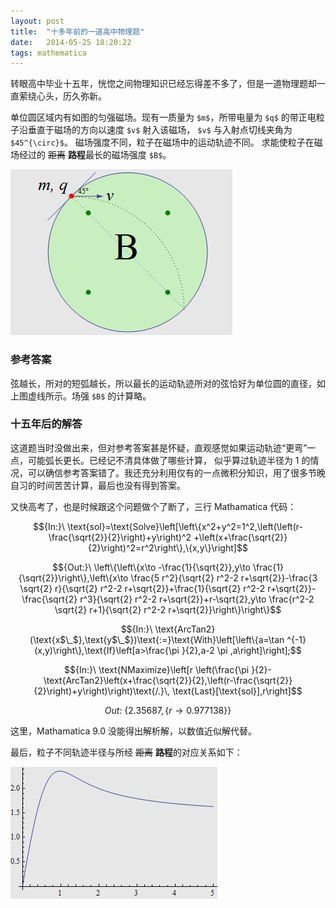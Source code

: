 ```yaml
---
layout: post
title:  "十多年前的一道高中物理题"
date:   2014-05-25 18:20:22
tags: mathematica 
---
```


转眼高中毕业十五年，恍惚之间物理知识已经忘得差不多了，但是一道物理题却一直萦绕心头，历久弥新。

单位圆区域内有如图的匀强磁场。现有一质量为 `$m$`，所带电量为 `$q$`
的带正电粒子沿垂直于磁场的方向以速度 `$v$` 射入该磁场， `$v$` 与入射点切线夹角为 `$45^{\circ}$`。
磁场强度不同，粒子在磁场中的运动轨迹不同。
求能使粒子在磁场经过的 <s>距离</s> **路程**最长的磁场强度 `$B$`。

![problem](/img/old_phy_problem.png)

### 参考答案

弦越长，所对的短弧越长，所以最长的运动轨迹所对的弦恰好为单位圆的直径，如上图虚线所示。场强 `$B$` 的计算略。

### 十五年后的解答

这道题当时没做出来，但对参考答案甚是怀疑，直观感觉如果运动轨迹“更弯”一点，可能弧长更长。已经记不清具体做了哪些计算，
似乎算过轨迹半径为 1 的情况，可以确信参考答案错了。我还充分利用仅有的一点微积分知识，用了很多节晚自习的时间苦苦计算，最后也没有得到答案。

又快高考了，也是时候跟这个问题做个了断了，三行 Mathamatica 代码：

$${In:}\ \text{sol}=\text{Solve}\left[\left\{x^2+y^2=1^2,\left(\left(r-\frac{\sqrt{2}}{2}\right)+y\right)^2
   +\left(x+\frac{\sqrt{2}}{2}\right)^2=r^2\right\},\{x,y\}\right]$$

$${Out:}\ \left\{\left\{x\to -\frac{1}{\sqrt{2}},y\to \frac{1}{\sqrt{2}}\right\},\left\{x\to \frac{5 r^2}{\sqrt{2} r^2-2
   r+\sqrt{2}}-\frac{3 \sqrt{2} r}{\sqrt{2} r^2-2 r+\sqrt{2}}+\frac{1}{\sqrt{2} r^2-2 r+\sqrt{2}}-\frac{\sqrt{2}
   r^3}{\sqrt{2} r^2-2 r+\sqrt{2}}+r-\sqrt{2},y\to \frac{r^2-2 \sqrt{2} r+1}{\sqrt{2} r^2-2
   r+\sqrt{2}}\right\}\right\}$$

$${In:}\ \text{ArcTan2}(\text{x$\_$},\text{y$\_$})\text{:=}\text{With}\left[\left\{a=\tan
   ^{-1}(x,y)\right\},\text{If}\left[a>\frac{\pi }{2},a-2 \pi ,a\right]\right];$$

$${In:}\ \text{NMaximize}\left[r \left(\frac{\pi
   }{2}-\text{ArcTan2}\left(x+\frac{\sqrt{2}}{2},\left(r-\frac{\sqrt{2}}{2}\right)+y\right)\right)\text{/.}\,
   \text{Last}[\text{sol}],r\right]$$

$${Out:}\ \{2.35687,\{r\to 0.977138\}\}$$

这里，Mathamatica 9.0 没能得出解析解，以数值近似解代替。

最后，粒子不同轨迹半径与所经 <s>距离</s> **路程**的对应关系如下：

![distance vs r](/img/old_phy_vs_r.png)
